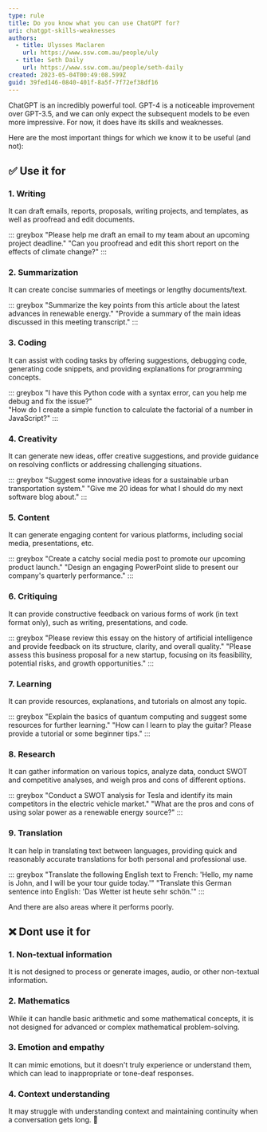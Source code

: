 ```yaml
---
type: rule
title: Do you know what you can use ChatGPT for?
uri: chatgpt-skills-weaknesses
authors:
  - title: Ulysses Maclaren
    url: https://www.ssw.com.au/people/uly
  - title: Seth Daily
    url: https://www.ssw.com.au/people/seth-daily
created: 2023-05-04T00:49:08.599Z
guid: 39fed146-0840-401f-8a5f-7f72ef38df16
---
```


ChatGPT is an incredibly powerful tool. GPT-4 is a noticeable improvement over GPT-3.5, and we can only expect the subsequent models to be even more impressive. For now, it does have its skills and weaknesses. 

Here are the most important things for which we know it to be useful (and not):

<!--endintro-->

## ✅ Use it for

### 1. Writing

It can draft emails, reports, proposals, writing projects, and templates, as well as proofread and edit documents.


::: greybox
"Please help me draft an email to my team about an upcoming project deadline."
"Can you proofread and edit this short report on the effects of climate change?"
:::


### 2. Summarization

It can create concise summaries of meetings or lengthy documents/text.


::: greybox
"Summarize the key points from this article about the latest advances in renewable energy."
"Provide a summary of the main ideas discussed in this meeting transcript."
:::


### 3. Coding

It can assist with coding tasks by offering suggestions, debugging code, generating code snippets, and providing explanations for programming concepts.


::: greybox
"I have this Python code with a syntax error, can you help me debug and fix the issue?"\
"How do I create a simple function to calculate the factorial of a number in JavaScript?"
:::


### 4. Creativity

It can generate new ideas, offer creative suggestions, and provide guidance on resolving conflicts or addressing challenging situations.


::: greybox
"Suggest some innovative ideas for a sustainable urban transportation system."
"Give me 20 ideas for what I should do my next software blog about."
:::


### 5. Content

It can generate engaging content for various platforms, including social media, presentations, etc.


::: greybox
"Create a catchy social media post to promote our upcoming product launch."
"Design an engaging PowerPoint slide to present our company's quarterly performance."
:::


### 6. Critiquing

It can provide constructive feedback on various forms of work (in text format only), such as writing, presentations, and code.


::: greybox
"Please review this essay on the history of artificial intelligence and provide feedback on its structure, clarity, and overall quality."
"Please assess this business proposal for a new startup, focusing on its feasibility, potential risks, and growth opportunities."
:::


### 7. Learning

It can provide resources, explanations, and tutorials on almost any topic.


::: greybox
"Explain the basics of quantum computing and suggest some resources for further learning."
"How can I learn to play the guitar? Please provide a tutorial or some beginner tips."
:::


### 8. Research

It can gather information on various topics, analyze data, conduct SWOT and competitive analyses, and weigh pros and cons of different options.


::: greybox
"Conduct a SWOT analysis for Tesla and identify its main competitors in the electric vehicle market."
"What are the pros and cons of using solar power as a renewable energy source?"
:::


### 9. Translation

It can help in translating text between languages, providing quick and reasonably accurate translations for both personal and professional use.


::: greybox
"Translate the following English text to French: 'Hello, my name is John, and I will be your tour guide today.'"
"Translate this German sentence into English: 'Das Wetter ist heute sehr schön.'"
:::


And there are also areas where it performs poorly.

## ❌ Dont use it for

### 1. Non-textual information

It is not designed to process or generate images, audio, or other non-textual information.

### 2. Mathematics

While it can handle basic arithmetic and some mathematical concepts, it is not designed for advanced or complex mathematical problem-solving.

### 3. Emotion and empathy

It can mimic emotions, but it doesn't truly experience or understand them, which can lead to inappropriate or tone-deaf responses.

### 4. Context understanding

It may struggle with understanding context and maintaining continuity when a conversation gets long. 🤖
